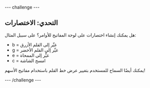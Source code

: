 --- challenge ---
## التحدي: الاختصارات
هل يمكنك إنشاء اختصارات على لوحة المفاتيح للأوامر؟ على سبيل المثال:

+ b = غيِّر إلى القلم الأزرق
+ g = غيِّر إلى القلم الأخضر
+ e = غيٍّر إلى الممحاة
+ c = امسح الشاشة

يمكنك أيضًا السماح للمستخدم بتغيير عرض خط القلم باستخدام مفاتيح الأسهم!




--- /challenge ---